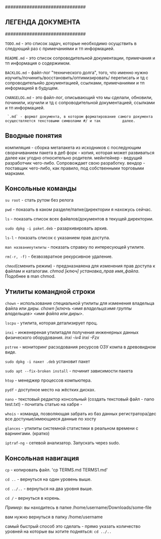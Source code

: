 ##############################
##     ЛЕГЕНДА ДОКУМЕНТА    ##
############################## 


  `TODO.md` - это список задач, которые необходимо осущствить в следующий раз с примечаниями и тп информацией.
  
   `README.md` - это список сопроводительной документации, примечания и тп информация о содержимом.
   
  `BACKLOG.md` - файл-лог "технического долга", того, что именно нужно изучить/починить/восстановить/оптимизировать/			 переписать и тд с сопроводительнйо документацией, ссылками, примечаниями и тп информацией в будущем.
  
`CHANGELOG.md` - это файл-лог, описывающий что мы сделали, обновили, починили, изучили и тд с сопроводительной документацией, 		       ссылками и тп информацией.

	 `.md` - формат документа, в котором форматирование самого документа осуществляется текстовыми символами #/ и так 		   далее.

## Вводные понятия ##

компиляция - сборка метапакета из исходников с последующим сворачиванием пакета в деб
форк - копия, которая может развиваться далее как угодно относительно родителя.
мейнтейнер - ведущий разработчик чего-либо. Сопровождает свою разработку. 
вендор - поставщик чего-либо, как правило, под собственными торговыми марками.



## Консольные команды ## 

`su root` - стать рутом без релога

`pwd` - показать в каком разделе/папке/директории я нахожусь сейчас.

`ls` - показать список всех файвлов/документов в текущей директории.

`sudo dpkg -i paket.deb` - разархивировать архив.

`ls-l` - показать список с указанием прав доступа.

`man названиеутилиты` - показать справку по интересующей утилите.

`rm(-r, -f)` - безвозвратное рекурсивное удаление.

`chmod`(сменить режим) - предзназнаяена для изменения прав доступа к файлам и каталогам. *chmod [ключ] установка_прав 		имя_файла*. Подобнее в man chmod.


## Утилиты командной строки ##

`chown` - использование специальной утилиты для изменения владельца файла или диры. *chown [ключъ <имя владельца:имя группы владельцев> <имя файла или диры>*.

`lscpu` - утилита, которая детализирует проц.

`inxi` - инженереная утилитадля получения инженерных данных физического оборудования. *inxi -iv4* *inxi -Fzx*

`pstree` - мониторинг расзодования ресурсов ОЗУ компа в древовидном виде.

`sudo dpkg -i пакет .deb` установит пакет

`sudo apt --fix-broken install` - починит зависимости пакета
 
`htop` -  менеджер процессов компьютера.

`pydf` - доступное место на жёстких дисках.

`nano` - текстовый редактор консольный (создать текстовый файл - nano test.txt) - почитать статью на хабре -

`whois` - команда, позволяющая забрать из баз данных регистратора/дес все достуные/имеющиеся данные по хосту

`glances` - утилиты системной статистики в реальном времени с варнингами. (кратко)

`iptraf-ng` - сетевой анализатор. Запускать через sudo.

## Консольная навигация ##

`cp` - копировать файл. 'cp TERMS.md TERMS1.md'

`cd ..` - вернуться на один уровень выше.

`cd ../..` - вернуться на два уровня выше.

`cd /` - вернуться в корень.

*Пример*: вы находитесь в папке /home/username/Downloads/some-file

вам нужно вернуться в папку /home/username

самый быстрый способ это сделать - прямо указать количество уровней на которые вы хотите подняться: `cd ../..`
